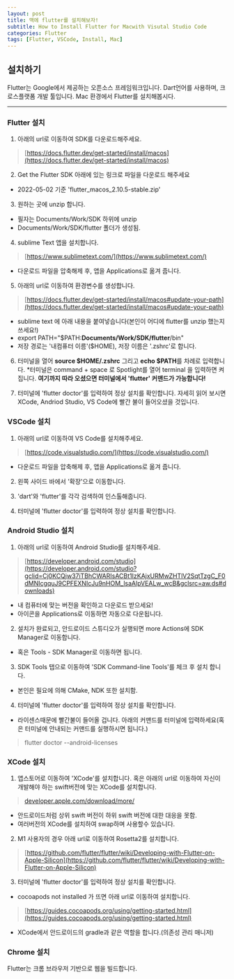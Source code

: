 ```yaml
---
layout: post
title: 맥에 flutter를 설치해보자!
subtitle: How to Install Flutter for Macwith Visutal Studio Code
categories: Flutter
tags: [Flutter, VSCode, Install, Mac]
---
```


## 설치하기 ##

Flutter는 Google에서 제공하는 오픈소스 프레임워크입니다. Dart언어를 사용하며, 크로스플랫폼 개발 툴입니다.
Mac 환경에서 Flutter를 설치해봅시다.

------------
### Flutter 설치 ###
  1. 아래의 url로 이동하여 SDK를 다운로드해주세요.
>
> [https://docs.flutter.dev/get-started/install/macos](https://docs.flutter.dev/get-started/install/macos)


2. Get the Flutter SDK 아래에 있는 링크로 파일을 다운로드 해주세요
* 2022-05-02 기준 'flutter_macos_2.10.5-stable.zip'

3. 원하는 곳에 unzip 합니다.</p>
* 필자는 Documents/Work/SDK 하위에 unzip
* Documents/Work/SDK/flutter 폴더가 생성됨.

4. sublime Text 앱을 설치합니다.
>
>[https://www.sublimetext.com/](https://www.sublimetext.com/)

* 다운로드 파일을 압축해제 후, 앱을 Applications로 옮겨 줍니다.

5. 아래의 url로 이동하여 환경변수를 생성합니다.
>
>[https://docs.flutter.dev/get-started/install/macos#update-your-path](https://docs.flutter.dev/get-started/install/macos#update-your-path)

* sublime text 에 아래 내용을 붙여넣습니다(본인이 어디에 flutter를 unzip 했는지 쓰세요!)
* export PATH="$PATH:**Documents/Work/SDK/flutter**/bin"
* 저장 경로는 '내컴퓨터 이름'($HOME), 저장 이름은 '.zshrc'로 합니다.

6. 터미널을 열어 **source $HOME/.zshrc** 그리고 **echo $PATH**를 차례로 입력합니다.
*터미널은 command + space 로 Spotlight를 열어 terminal 을 입력하면 켜집니다.
**여기까지 따라 오셨으면 터미널에서 'flutter' 커맨드가 가능합니다!**

7. 터미널에 'flutter doctor'를 입력하여 정상 설치를 확인합니다. 
자세히 읽어 보시면 XCode, Andriod Studio, VS Code에 빨간 불이 들어오셨을 것입니다.



### VSCode 설치 ### 
1. 아래의 url로 이동하여 VS Code를 설치해주세요.
>
>[https://code.visualstudio.com/](https://code.visualstudio.com/)

* 다운로드 파일을 압축해제 후, 앱을 Applications로 옮겨 줍니다.

2. 왼쪽 사이드 바에서 '확장'으로 이동합니다.

3. 'dart'와 'flutter'를 각각 검색하여 인스톨해줍니다.

4. 터미널에 'flutter doctor'를 입력하여 정상 설치를 확인합니다.  


### Android Studio 설치 ### 
1. 아래의 url로 이동하여 Android Studio를 설치해주세요.
>
>[https://developer.android.com/studio](https://developer.android.com/studio?gclid=Cj0KCQjw37iTBhCWARIsACBt1IzKAjxURMwZHTlV2SqtTzgC_F0dMNIcgquJ9CPFEXNIcJu9nHOM_lsaAlpVEALw_wcB&gclsrc=aw.ds#downloads)

* 내 컴퓨터에 맞는 버전을 확인하고 다운로드 받으세요!
* 아이콘을 Applications로 이동하면 자동으로 다운됩니다.

2. 설치가 완료되고, 안드로이드 스튜디오가 실행되면 more Actions에 SDK Manager로 이동합니다.  
* 혹은 Tools - SDK Manager로 이동하면 됩니다.

3. SDK Tools 탭으로 이동하여 'SDK Command-line Tools'를 체크 후 설치 합니다.   
* 본인은 필요에 의해 CMake, NDK 또한 설치함.

4. 터미널에 'flutter doctor'를 입력하여 정상 설치를 확인합니다. 
* 라이센스때문에 빨간불이 들어올 겁니다. 아래의 커맨드를 터미널에 입력하세요(혹은 터미널에 안내되는 커맨드를 실행하시면 됩니다.)
>
>flutter doctor --android-licenses

  

### XCode 설치 ###
1. 앱스토어로 이동하여 'XCode'를 설치합니다. 혹은 아래의 url로 이동하여 자신이 개발해야 하는 swift버전에 맞는 XCode를 설치합니다.
>
>[developer.apple.com/download/more/](developer.apple.com/download/more/)

* 안드로이드처럼 상위 swift 버전이 하위 swift 버전에 대한 대응을 못함.
* 여러버전의 XCode를 설치하여 swap하며 사용할수 있습니다.

2. M1 사용자의 경우 아래 url로 이동하여 Rosetta2를 설치합니다. 
>
>[https://github.com/flutter/flutter/wiki/Developing-with-Flutter-on-Apple-Silicon](https://github.com/flutter/flutter/wiki/Developing-with-Flutter-on-Apple-Silicon)


3. 터미널에 'flutter doctor'를 입력하여 정상 설치를 확인합니다.
* cocoapods not installed 가 뜨면 아래 url로 이동하여 설치합니다.
>
>[https://guides.cocoapods.org/using/getting-started.html](https://guides.cocoapods.org/using/getting-started.html)

* XCode에서 안드로이드의 gradle과 같은 역할을 합니다.(의존성 관리 매니저)


### Chrome 설치 ### 
Flutter는 크롬 브라우저 기반으로 웹을 빌드합니다.

